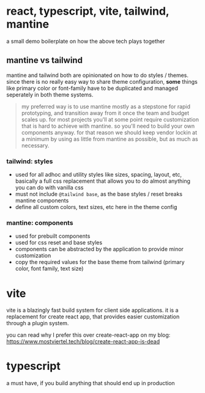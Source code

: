 # react, typescript, vite, tailwind, mantine

a small demo boilerplate on how the above tech plays together

## mantine vs tailwind

mantine and tailwind both are opinionated on how to do styles / themes. since there is no really easy way to share theme configuration, **some** things like primary color or font-family have to be duplicated and managed seperately in both theme systems.

> my preferred way is to use mantine mostly as a stepstone for rapid prototyping, and transition away from it once the team and budget scales up. for most projects you'll at some point require customization that is hard to achieve with mantine. so you'll need to build your own components anyway. for that reason we should keep vendor lockin at a minimum by using as little from mantine as possible, but as much as necessary.

### tailwind: styles

- used for all adhoc and utility styles like sizes, spacing, layout, etc, basically a full css replacement that allows you to do almost anything you can do with vanilla css
- must not include `@tailwind base`, as the base styles / reset breaks mantine components
- define all custom colors, text sizes, etc here in the theme config

### mantine: components

- used for prebuilt components
- used for css reset and base styles
- components can be abstracted by the application to provide minor customization
- copy the required values for the base theme from tailwind (primary color, font family, text size)

# vite

vite is a blazingly fast build system for client side applications. it is a replacement for create react app, that provides easier customization through a plugin system.

you can read why I prefer this over create-react-app on my blog: https://www.mostviertel.tech/blog/create-react-app-is-dead

# typescript

a must have, if you build anything that should end up in production
